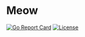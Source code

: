 # Meow

[![Go Report Card](https://goreportcard.com/badge/github.com/gonzalesraul/meow)](https://goreportcard.com/report/github.com/gonzalesraul/meow)
[![License](https://img.shields.io/github/license/gonzalesraul/meow.svg?label=license)](https://github.com/gonzalesraul/meow/blob/master/LICENSE)
